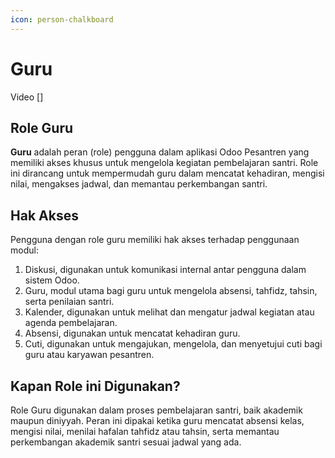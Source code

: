 ```yaml
---
icon: person-chalkboard
---
```


# Guru

Video \[]

## Role Guru

**Guru** adalah peran (role) pengguna dalam aplikasi Odoo Pesantren yang memiliki akses khusus untuk mengelola kegiatan pembelajaran santri. Role ini dirancang untuk mempermudah guru dalam mencatat kehadiran, mengisi nilai, mengakses jadwal, dan memantau perkembangan santri.

## Hak Akses

Pengguna dengan role guru memiliki hak akses terhadap penggunaan modul:

1. Diskusi, digunakan untuk komunikasi internal antar pengguna dalam sistem Odoo.
2. Guru, modul utama bagi guru untuk mengelola absensi, tahfidz, tahsin, serta penilaian santri.
3. Kalender, digunakan untuk melihat dan mengatur jadwal kegiatan atau agenda pembelajaran.
4. Absensi, digunakan untuk mencatat kehadiran guru.
5. Cuti, digunakan untuk mengajukan, mengelola, dan menyetujui cuti bagi guru atau karyawan pesantren.

## Kapan Role ini Digunakan?

Role Guru digunakan dalam proses pembelajaran santri, baik akademik maupun diniyyah. Peran ini dipakai ketika guru mencatat absensi kelas, mengisi nilai, menilai hafalan tahfidz atau tahsin, serta memantau perkembangan akademik santri sesuai jadwal yang ada.
